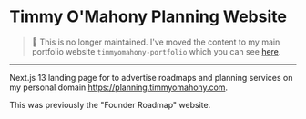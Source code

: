 # Timmy O'Mahony Planning Website

> 🔔 This is no longer maintained. I've moved the content to my main portfolio website `timmyomahony-portfolio` which you can see [here](https://github.com/timmyomahony/timmyomahony-portfolio). 

---

Next.js 13 landing page for to advertise roadmaps and planning services on my personal domain https://planning.timmyomahony.com.

This was previously the "Founder Roadmap" website.
